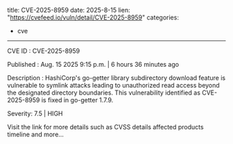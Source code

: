  
title: CVE-2025-8959
date: 2025-8-15
lien: "https://cvefeed.io/vuln/detail/CVE-2025-8959"
categories:
  - cve
---

CVE ID : CVE-2025-8959

Published :  Aug. 15
2025
9:15 p.m. | 6 hours
36 minutes ago

Description : HashiCorp's go-getter library subdirectory download feature is vulnerable to symlink attacks leading to unauthorized read access beyond the designated directory boundaries. This vulnerability
identified as CVE-2025-8959
is fixed in go-getter 1.7.9.

Severity: 7.5 | HIGH

Visit the link for more details
such as CVSS details
affected products
timeline
and more...

